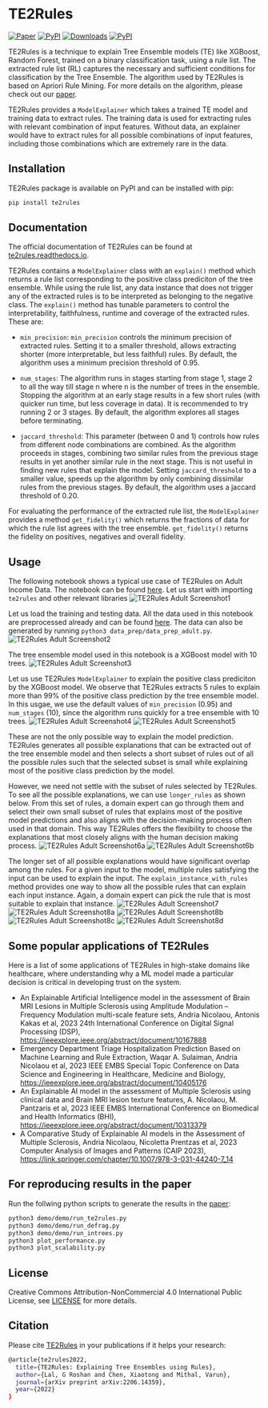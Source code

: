 # TE2Rules

[![Paper](https://img.shields.io/badge/arxiv-2206.14359-orange.svg)](https://arxiv.org/abs/2206.14359)
[![PyPI](https://img.shields.io/pypi/v/te2rules?color=blue)](https://pypi.org/project/te2rules/)
[![Downloads](https://static.pepy.tech/badge/te2rules)](https://pepy.tech/project/te2rules)
[![PyPI](https://img.shields.io/readthedocs/te2rules)](https://te2rules.readthedocs.io/en/latest/index.html)

TE2Rules is a technique to explain Tree Ensemble models (TE) like XGBoost, Random Forest, trained on a binary classification task, using a rule list. The extracted rule list (RL) captures the necessary and sufficient conditions for classification by the Tree Ensemble. The algorithm used by TE2Rules is based on Apriori Rule Mining. For more details on the algorithm, please check out our [paper](https://arxiv.org/abs/2206.14359).

TE2Rules provides a ```ModelExplainer``` which takes a trained TE model and training data to extract rules. The training data is used for extracting rules with relevant combination of input features. Without data, an explainer would have to extract rules for all possible combinations of input features, including those combinations which are extremely rare in the data.

## Installation

TE2Rules package is available on PyPI and can be installed with pip:

```bash
pip install te2rules
```

## Documentation

The official documentation of TE2Rules can be found at [te2rules.readthedocs.io](https://te2rules.readthedocs.io/).

TE2Rules contains a ```ModelExplainer``` class with an ```explain()``` method which returns a rule list corresponding to the positive class prediciton of the tree ensemble. While using the rule list, any data instance that does not trigger any of the extracted rules is to be interpreted as belonging to the negative class. The ```explain()``` method has tunable parameters to control the interpretability, faithfulness, runtime and coverage of the extracted rules. These are:

- ```min_precision```: ```min_precision``` controls the minimum precision of extracted rules. Setting it to a smaller threshold, allows extracting shorter (more interpretable, but less faithful) rules. By default, the algorithm uses a minimum precision threshold of 0.95.

- ```num_stages```: The algorithm runs in stages starting from stage 1, stage 2 to all the way till stage n where n is the number of trees in the ensemble. Stopping the algorithm at an early stage  results in a few short rules (with quicker run time, but less coverage in data). It is recommended to try running 2 or 3 stages. By default, the algorithm explores all stages before terminating.

- ```jaccard_threshold```: This parameter (between 0 and 1) controls how rules from different node combinations are combined. As the algorithm proceeds in stages, combining two similar rules from the previous stage results in yet another similar rule in the next stage. This is not useful in finding new rules that explain the model. Setting ```jaccard_threshold``` to a smaller value, speeds up the algorithm by only combining dissimilar rules from the previous stages. By default, the algorithm uses a jaccard threshold of 0.20.

For evaluating the performance of the extracted rule list, the ```ModelExplainer``` provides a method ```get_fidelity()``` which returns the fractions of data for which the rule list agrees with the tree ensemble. ```get_fidelity()``` returns the fidelity on positives, negatives and overall fidelity.

## Usage

The following notebook shows a typical use case of TE2Rules on Adult Income Data. The notebook can be found [here](https://github.com/linkedin/TE2Rules/blob/main/notebooks/demo-adult-income.ipynb). Let us start with importing ```te2rules``` and other relevant libraries
![TE2Rules Adult Screenshot1](https://raw.githubusercontent.com/linkedin/TE2Rules/main/docs/images/1-intro.png)

Let us load the training and testing data. All the data used in this notebook are preprocessed already and can be found [here](https://github.com/linkedin/TE2Rules/tree/main/data). The data can also be generated by running ```python3 data_prep/data_prep_adult.py```.
![TE2Rules Adult Screenshot2](https://raw.githubusercontent.com/linkedin/TE2Rules/main/docs/images/2-data.png)

The tree ensemble model used in this notebook is a XGBoost model with 10 trees.
![TE2Rules Adult Screenshot3](https://raw.githubusercontent.com/linkedin/TE2Rules/main/docs/images/3-train.png)

Let us use TE2Rules ```ModelExplainer``` to explain the positive class prediciton by the XGBoost model. We observe that TE2Rules extracts 5 rules to explain more than 99% of the positive class prediction by the tree ensemble model. In this usgae, we use the default values of ```min_precision``` (0.95) and  ```num_stages``` (10), since the algorithm runs quickly for a tree ensemble with 10 trees.
![TE2Rules Adult Screenshot4](https://raw.githubusercontent.com/linkedin/TE2Rules/main/docs/images/4-explain.png)
![TE2Rules Adult Screenshot5](https://raw.githubusercontent.com/linkedin/TE2Rules/main/docs/images/5-evaluate.png)

These are not the only possible way to explain the model prediction. TE2Rules generates all possible explanations that can be extracted out of the tree ensemble model and then selects a short subset of rules out of all the possible rules such that the selected subset is small while explaining most of the positive class prediction by the model.

However, we need not settle with the subset of rules selected by TE2Rules. To see all the possible explanations, we can use ```longer_rules``` as shown below. From this set of rules, a domain expert can go through them and select their own small subset of rules that explains most of the positive model predictions and also aligns with the decision-making process often used in that domain. This way TE2Rules offers the flexibility to choose the explanations that most closely aligns with the human decision making process.
![TE2Rules Adult Screenshot6a](https://raw.githubusercontent.com/linkedin/TE2Rules/main/docs/images/all-explanations-6a.png)
![TE2Rules Adult Screenshot6b](https://raw.githubusercontent.com/linkedin/TE2Rules/main/docs/images/all-explanations-6b.png)


The longer set of all possible explanations would have significant overlap among the rules. For a given input to the model, multiple rules satisfying the input can be used to explain the input. The ```explain_instance_with_rules``` method provides one way to show all the possible rules that can explain each input instance. Again, a domain expert can pick the rule that is most suitable to explain that instance.
![TE2Rules Adult Screenshot7](https://raw.githubusercontent.com/linkedin/TE2Rules/main/docs/images/local-7.png)
![TE2Rules Adult Screenshot8a](https://raw.githubusercontent.com/linkedin/TE2Rules/main/docs/images/local-8a.png)
![TE2Rules Adult Screenshot8b](https://raw.githubusercontent.com/linkedin/TE2Rules/main/docs/images/local-8b.png)
![TE2Rules Adult Screenshot8c](https://raw.githubusercontent.com/linkedin/TE2Rules/main/docs/images/local-8c.png)
![TE2Rules Adult Screenshot8d](https://raw.githubusercontent.com/linkedin/TE2Rules/main/docs/images/local-8d.png)

## Some popular applications of TE2Rules

Here is a list of some applications of TE2Rules in high-stake domains like healthcare, where understanding why a ML model made a particular decision is critical in developing trust on the system.

 - An Explainable Artificial Intelligence model in the assessment of Brain MRI Lesions in Multiple Sclerosis using Amplitude Modulation – Frequency Modulation multi-scale feature sets, Andria Nicolaou, Antonis Kakas et al, 2023 24th International Conference on Digital Signal Processing (DSP), https://ieeexplore.ieee.org/abstract/document/10167888
 - Emergency Department Triage Hospitalization Prediction Based on Machine Learning and Rule Extraction, Waqar A. Sulaiman, Andria Nicolaou et al, 2023 IEEE EMBS Special Topic Conference on Data Science and Engineering in Healthcare, Medicine and Biology, https://ieeexplore.ieee.org/abstract/document/10405176
 - An Explainable AI model in the assessment of Multiple Sclerosis using clinical data and Brain MRI lesion texture features, A. Nicolaou, M. Pantzaris et al, 2023 IEEE EMBS International Conference on Biomedical and Health Informatics (BHI), https://ieeexplore.ieee.org/abstract/document/10313379
 - A Comparative Study of Explainable AI models in the Assessment of Multiple Sclerosis, Andria Nicolaou, Nicoletta Prentzas et al, 2023 Computer Analysis of Images and Patterns
(CAIP 2023), https://link.springer.com/chapter/10.1007/978-3-031-44240-7_14


## For reproducing results in the paper

Run the follwing python scripts to generate the results in the [paper](https://arxiv.org/abs/2206.14359):

```bash
python3 demo/demo/run_te2rules.py
python3 demo/demo/run_defrag.py
python3 demo/demo/run_intrees.py
python3 plot_performance.py
python3 plot_scalability.py
```

## License

Creative Commons Attribution-NonCommercial 4.0 International Public
License, see [LICENSE](https://github.com/linkedin/TE2Rules/blob/main/LICENSE) for more details.

## Citation

Please cite [TE2Rules](https://arxiv.org/abs/2206.14359) in your publications if it helps your research:

```bash
@article{te2rules2022,
  title={TE2Rules: Explaining Tree Ensembles using Rules},
  author={Lal, G Roshan and Chen, Xiaotong and Mithal, Varun},
  journal={arXiv preprint arXiv:2206.14359},
  year={2022}
}
```
